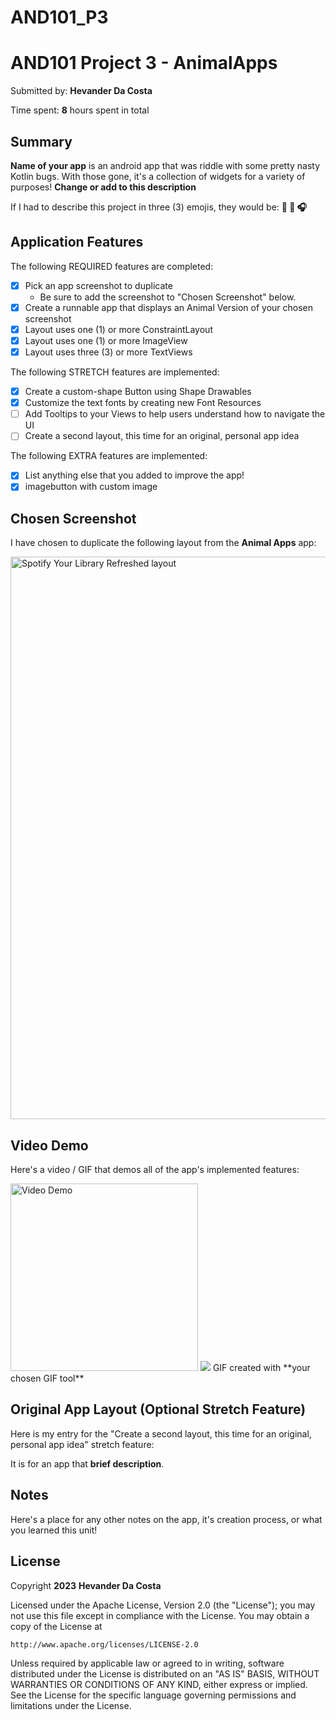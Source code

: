 # AND101_P3
<!-- (This is a comment) INSTRUCTIONS: Go through this page and fill out any **bolded** entries with their correct values.-->

# AND101 Project 3 - AnimalApps

Submitted by: **Hevander Da Costa**

Time spent: **8** hours spent in total

## Summary

**Name of your app** is an android app that was riddle with some pretty nasty Kotlin bugs.  With those gone, it's a collection of widgets for a variety of purposes!  **Change or add to this description**

If I had to describe this project in three (3) emojis, they would be: **:dog: :musical_note: :headphones:**

## Application Features

<!-- (This is a comment) Please be sure to change the [ ] to [x] for any features you completed.  If a feature is not checked [x], you might miss the points for that item! -->

The following REQUIRED features are completed:

- [x] Pick an app screenshot to duplicate
  - Be sure to add the screenshot to "Chosen Screenshot" below.
- [x] Create a runnable app that displays an Animal Version of your chosen screenshot
- [x] Layout uses one (1) or more ConstraintLayout
- [x] Layout uses one (1) or more ImageView
- [x] Layout uses three (3) or more TextViews

The following STRETCH features are implemented:

- [x] Create a custom-shape Button using Shape Drawables
- [x] Customize the text fonts by creating new Font Resources
- [ ] Add Tooltips to your Views to help users understand how to navigate the UI
- [ ] Create a second layout, this time for an original, personal app idea

The following EXTRA features are implemented:

- [x] List anything else that you added to improve the app!
- [x] imagebutton with custom image

## Chosen Screenshot

I have chosen to duplicate the following layout from the **Animal Apps** app:

<img src="https://musictech.com/wp-content/uploads/2019/06/spotify-your-library-refreshed-layout@1400x1050.jpg" alt="Spotify Your Library Refreshed layout" class="w-full" loading="lazy" sizes=" (max-width: 768px) 100vw, (min-width: 769px) and (max-width: 1023px) 720px, 520px" srcset="https://musictech.com/wp-content/uploads/2019/06/spotify-your-library-refreshed-layout@1400x1050.jpg 1400w, https://musictech.com/wp-content/uploads/2019/06/spotify-your-library-refreshed-layout@1400x1050-150x113.jpg 150w, https://musictech.com/wp-content/uploads/2019/06/spotify-your-library-refreshed-layout@1400x1050-300x225.jpg 300w, https://musictech.com/wp-content/uploads/2019/06/spotify-your-library-refreshed-layout@1400x1050-400x300.jpg 400w, https://musictech.com/wp-content/uploads/2019/06/spotify-your-library-refreshed-layout@1400x1050-650x488.jpg 650w, https://musictech.com/wp-content/uploads/2019/06/spotify-your-library-refreshed-layout@1400x1050-800x600.jpg 800w, https://musictech.com/wp-content/uploads/2019/06/spotify-your-library-refreshed-layout@1400x1050-1200x900.jpg 1200w" height="900" width="1200">

## Video Demo

Here's a video / GIF that demos all of the app's implemented features:

<img src='https://imgur.com/a/mNgj29i' title='Video Demo' width='300' height='300' alt='Video Demo' />
<img src="//imgur.com/a/mNgj29i">
GIF created with **your chosen GIF tool**

<!-- Recommended tools:
- [Kap](https://getkap.co/) for macOS
- [ScreenToGif](https://www.screentogif.com/) for Windows
- [peek](https://github.com/phw/peek) for Linux. -->

## Original App Layout (Optional Stretch Feature)

Here is my entry for the "Create a second layout, this time for an original, personal app idea" stretch feature:

It is for an app that **brief description**.


## Notes

Here's a place for any other notes on the app, it's creation process, or what you learned this unit!

## License

Copyright **2023** **Hevander Da Costa**

Licensed under the Apache License, Version 2.0 (the "License");
you may not use this file except in compliance with the License.
You may obtain a copy of the License at

    http://www.apache.org/licenses/LICENSE-2.0

Unless required by applicable law or agreed to in writing, software
distributed under the License is distributed on an "AS IS" BASIS,
WITHOUT WARRANTIES OR CONDITIONS OF ANY KIND, either express or implied.
See the License for the specific language governing permissions and
limitations under the License.
